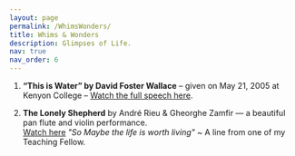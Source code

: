 ```yaml
---
layout: page
permalink: /WhimsWonders/
title: Whims & Wonders
description: Glimpses of Life.
nav: true
nav_order: 6
---
```


1. **“This is Water” by David Foster Wallace** – given on May 21, 2005 at Kenyon College – [Watch the full speech here](https://www.youtube.com/watch?v=DCbGM4mqEVw&t=1028s).

2. **The Lonely Shepherd** by André Rieu & Gheorghe Zamfir — a beautiful pan flute and violin performance.  
[Watch here](https://www.youtube.com/watch?v=orL-w2QBiN8)
*"So Maybe the life is worth living"* ~ A line from one of my Teaching Fellow.

